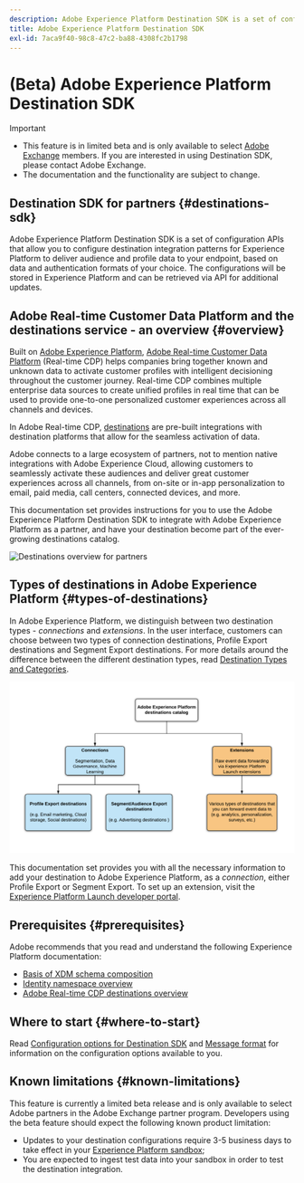 ```yaml
---
description: Adobe Experience Platform Destination SDK is a set of configuration APIs that allow you to configure destination integration patterns for Experience Platform to deliver audience and profile data to your endpoint, based on data and authentication formats of your choice. The configurations will be stored in Experience Platform and can be retrieved via API for additional updates.
title: Adobe Experience Platform Destination SDK
exl-id: 7aca9f40-98c8-47c2-ba88-4308fc2b1798
---
```

# (Beta) Adobe Experience Platform Destination SDK

>[!IMPORTANT]
>
>* This feature is in limited beta and is only available to select [Adobe Exchange](https://partners.adobe.com/exchangeprogram/creativecloud.html) members. If you are interested in using Destination SDK, please contact Adobe Exchange. 
>* The documentation and the functionality are subject to change.

## Destination SDK for partners {#destinations-sdk}

Adobe Experience Platform Destination SDK is a set of configuration APIs that allow you to configure destination integration patterns for Experience Platform to deliver audience and profile data to your endpoint, based on data and authentication formats of your choice. The configurations will be stored in Experience Platform and can be retrieved via API for additional updates.

<!--

This documentation set provides all the configuration options needed for *Destination Authoring*. For the elements listed in the image below in the *Destinations Authoring* section, use Destination SDK API endpoints to configure your destination in Experience Platform. Find more information in [Configuration options for Destination SDK](/help/configuration-options.md).

![Destinations framework architecture](/help/assets/aep-destination-framework.png)

-->
 
## Adobe Real-time Customer Data Platform and the destinations service - an overview {#overview}

Built on [Adobe Experience Platform](https://www.adobe.com/experience-platform/documentation-and-developer-resources.html), [Adobe Real-time Customer Data Platform](https://experienceleague.adobe.com/docs/experience-platform/rtcdp/overview.html?lang=en) (Real-time CDP) helps companies bring together known and unknown data to activate customer profiles with intelligent decisioning throughout the customer journey. Real-time CDP combines multiple enterprise data sources to create unified profiles in real time that can be used to provide one-to-one personalized customer experiences across all channels and devices.

In Adobe Real-time CDP, [destinations](https://experienceleague.adobe.com/docs/experience-platform/destinations/home.html?lang=en) are pre-built integrations with destination platforms that allow for the seamless activation of data.

Adobe connects to a large ecosystem of partners, not to mention native integrations with Adobe Experience Cloud, allowing customers to seamlessly activate these audiences and deliver great customer experiences across all channels, from on-site or in-app personalization to email, paid media, call centers, connected devices, and more.

This documentation set provides instructions for you to use the Adobe Experience Platform Destination SDK to integrate with Adobe Experience Platform as a partner, and have your destination become part of the ever-growing destinations catalog.

![Destinations overview for partners](/help/assets/destinations-overview.gif)


## Types of destinations in Adobe Experience Platform {#types-of-destinations}

In Adobe Experience Platform, we distinguish between two destination types - *connections* and *extensions*. In the user interface, customers can choose between two types of connection destinations, Profile Export destinations and Segment Export destinations. For more details around the difference between the different destination types, read [Destination Types and Categories](https://experienceleague.adobe.com/docs/experience-platform/destinations/destination-types.html?lang=en).

![Destination types](/help/assets/types-of-destinations.png)

This documentation set provides you with all the necessary information to add your destination to Adobe Experience Platform, as a *connection*, either Profile Export or Segment Export. To set up an extension, visit the [Experience Platform Launch developer portal](https://developer.adobelaunch.com/extensions/).


## Prerequisites {#prerequisites}

Adobe recommends that you read and understand the following Experience Platform documentation:

* [Basis of XDM schema composition](https://experienceleague.adobe.com/docs/experience-platform/xdm/schema/composition.html?lang=en)
* [Identity namespace overview](https://experienceleague.adobe.com/docs/experience-platform/identity/namespaces.html?lang=en)
* [Adobe Real-time CDP destinations overview](https://experienceleague.adobe.com/docs/experience-platform/destinations/home.html?lang=en)


## Where to start {#where-to-start}

<!--

First, see the [integration patterns](/help/integration-methods.md). This page presents an overview of integration patterns and should help you decide which configuration options to select for your destination.

-->

Read [Configuration options for Destination SDK](/help/configuration-options.md) and [Message format](/help/message-format.md) for information on the configuration options available to you.

<!--

Then, see [Destination Authoring Process & Lifecycle](/help/destinations-authoring-process.md) for timelines and steps to complete the configuration and set your destination live in Adobe Real-time CDP.

See the tech specs below for configuration options for each destination type in Adobe Real-time CDP.

* [Batch destinations](/help/batch-destinations.md)
* [Streaming destinations](/help/streaming-destinations.md)
* [OAuth destinations](/help/oauth-destinations.md)

-->

## Known limitations {#known-limitations}

This feature is currently a limited beta release and is only available to select Adobe partners in the Adobe Exchange partner program. Developers using the beta feature should expect the following known product limitation:
* Updates to your destination configurations require 3-5 business days to take effect in your [Experience Platform sandbox](https://experienceleague.adobe.com/docs/experience-platform/sandbox/home.html?lang=en#sandboxes-in-the-experience-platform-ui);
* You are expected to ingest test data into your sandbox in order to test the destination integration.

